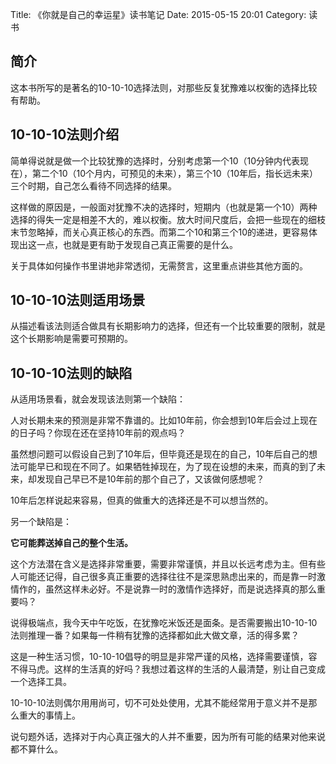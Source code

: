 Title: 《你就是自己的幸运星》读书笔记
Date: 2015-05-15 20:01
Category: 读书

## 简介

这本书所写的是著名的10-10-10选择法则，对那些反复犹豫难以权衡的选择比较有帮助。

## 10-10-10法则介绍

简单得说就是做一个比较犹豫的选择时，分别考虑第一个10（10分钟内代表现在），第二个10（10个月内，可预见的未来），第三个10（10年后，指长远未来）三个时期，自己怎么看待不同选择的结果。

这样做的原因是，一般面对犹豫不决的选择时，短期内（也就是第一个10）两种选择的得失一定是相差不大的，难以权衡。放大时间尺度后，会把一些现在的细枝末节忽略掉，而关心真正核心的东西。而第二个10和第三个10的递进，更容易体现出这一点，也就是更有助于发现自己真正需要的是什么。

关于具体如何操作书里讲地非常透彻，无需赘言，这里重点讲些其他方面的。

## 10-10-10法则适用场景

从描述看该法则适合做具有长期影响力的选择，但还有一个比较重要的限制，就是这个长期影响是需要可预期的。

## 10-10-10法则的缺陷

从适用场景看，就会发现该法则第一个缺陷：

人对长期未来的预测是非常不靠谱的。比如10年前，你会想到10年后会过上现在的日子吗？你现在还在坚持10年前的观点吗？

虽然想问题可以假设自己到了10年后，但毕竟还是现在的自己，10年后自己的想法可能早已和现在不同了。如果牺牲掉现在，为了现在设想的未来，而真的到了未来，却发现自己早已不是10年前的那个自己了，又该做何感想呢？

10年后怎样说起来容易，但真的做重大的选择还是不可以想当然的。

另一个缺陷是：

**它可能葬送掉自己的整个生活。**

这个方法潜在含义是选择非常重要，需要非常谨慎，并且以长远考虑为主。但有些人可能还记得，自己很多真正重要的选择往往不是深思熟虑出来的，而是靠一时激情作的，虽然这样未必好。不是说靠一时的激情作选择好，而是说选择真的那么重要吗？

说得极端点，我今天中午吃饭，在犹豫吃米饭还是面条。是否需要搬出10-10-10法则推理一番？如果每一件稍有犹豫的选择都如此大做文章，活的得多累？

这是一种生活习惯，10-10-10倡导的明显是非常严谨的风格，选择需要谨慎，容不得马虎。这样的生活真的好吗？我想过着这样的生活的人最清楚，别让自己变成一个选择工具。

10-10-10法则偶尔用用尚可，切不可处处使用，尤其不能经常用于意义并不是那么重大的事情上。

说句题外话，选择对于内心真正强大的人并不重要，因为所有可能的结果对他来说都不算什么。
